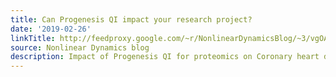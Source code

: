 ```yaml
---
title: Can Progenesis QI impact your research project?
date: '2019-02-26'
linkTitle: http://feedproxy.google.com/~r/NonlinearDynamicsBlog/~3/vgOAzBN5UjM/
source: Nonlinear Dynamics blog
description: Impact of Progenesis QI for proteomics on Coronary heart disease
---
```

